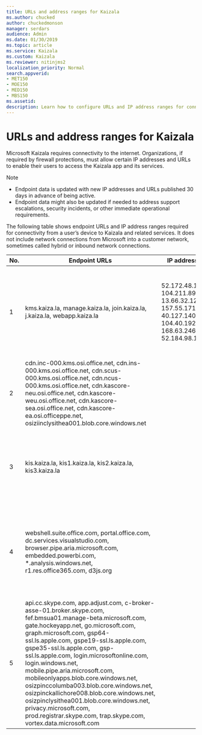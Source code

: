 ```yaml
---
title: URLs and address ranges for Kaizala
ms.author: chucked
author: chuckedmonson
manager: serdars
audience: Admin
ms.date: 01/30/2019
ms.topic: article
ms.service: Kaizala
ms.custom: Kaizala
ms.reviewer: nitinjms2
localization_priority: Normal
search.appverid:
- MET150
- MOE150
- MED150
- MBS150
ms.assetid: 
description: Learn how to configure URLs and IP address ranges for connectivity in Kaizala.
---
```


# URLs and address ranges for Kaizala

Microsoft Kaizala requires connectivity to the internet. Organizations, if required by firewall protections, must allow certain IP addresses and URLs to enable their users to access the Kaizala app and its services.

> [!NOTE]
> - Endpoint data is updated with new IP addresses and URLs published 30 days in advance of being active.
> - Endpoint data might also be updated if needed to address support escalations, security incidents, or other immediate operational requirements.

The following table shows endpoint URLs and IP address ranges required for connectivity from a user’s device to Kaizala and related services. It does not include network connections from Microsoft into a customer network, sometimes called hybrid or inbound network connections.

| No. | Endpoint URLs | IP addresses | Port | Notes|
|--------|-----|-----------|----|------------|
| 1 | kms.kaiza.la, manage.kaiza.la, join.kaiza.la, j.kaiza.la, webapp.kaiza.la |52.172.48.156, 104.211.89.221, 13.66.32.126, 157.55.171.21, 40.127.140.176, 104.40.192.138, 168.63.246.252, 52.184.98.153   |443 | These are static IP addresses for Kaizala service endpoint, Kaizala management portal, Kaizala web app, and joining URLs |
| 2 | cdn.inc-000.kms.osi.office.net, cdn.ins-000.kms.osi.office.net, cdn.scus-000.kms.osi.office.net, cdn.ncus-000.kms.osi.office.net, cdn.kascore-neu.osi.office.net, cdn.kascore-weu.osi.office.net, cdn.kascore-sea.osi.office.net, cdn.kascore-ea.osi.officeppe.net, osiziinclysithea001.blob.core.windows.net | |443 | Used for mostly storing documents and images generated within Kaizala |
| 3 |  kis.kaiza.la, kis1.kaiza.la, kis2.kaiza.la, kis3.kaiza.la | |443 | Needed for enabling Kaizala APIs being used within app (both by Kaizala app and third-party system) |
| 4 | webshell.suite.office.com, portal.office.com, dc.services.visualstudio.com, browser.pipe.aria.microsoft.com, embedded.powerbi.com, *.analysis.windows.net, r1.res.office365.com, d3js.org | |443 | Needed for enabling Office 365 services (including PowerBI reports) and other features on Kaizala management portal |
| 5 | api.cc.skype.com, app.adjust.com, c-broker-asse-01.broker.skype.com, fef.bmsua01.manage-beta.microsoft.com, gate.hockeyapp.net, go.microsoft.com, graph.microsoft.com, gsp64-ssl.ls.apple.com, gspe19-ssl.ls.apple.com, gspe35-ssl.ls.apple.com, gsp-ssl.ls.apple.com, login.microsoftonline.com, login.windows.net, mobile.pipe.aria.microsoft.com, mobileonlyapps.blob.core.windows.net, osizpinccolumba003.blob.core.windows.net, osizpinckallichore008.blob.core.windows.net, osizpinclysithea001.blob.core.windows.net, privacy.microsoft.com, prod.registrar.skype.com, trap.skype.com, vortex.data.microsoft.com | |443 | Other URLs needed to allow Kaizala app to operate normally |


